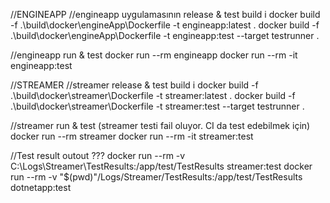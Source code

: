 ﻿//ENGINEAPP
//engineapp uygulamasının release & test build i
docker build -f .\build\docker\engineApp\Dockerfile -t engineapp:latest . 
docker build -f .\build\docker\engineApp\Dockerfile -t engineapp:test --target testrunner  .
 
//engineapp run & test
docker run --rm engineapp
docker run --rm -it engineapp:test


//STREAMER
//streamer release & test build i
docker build -f .\build\docker\streamer\Dockerfile -t streamer:latest .
docker build -f .\build\docker\streamer\Dockerfile -t streamer:test --target testrunner  .

//streamer run & test (streamer testi fail oluyor. CI da test edebilmek için)
docker run --rm streamer
docker run --rm -it streamer:test


//Test result outout ???
docker run --rm -v C:\Logs\Streamer\TestResults:/app/test/TestResults streamer:test
docker run --rm -v "$(pwd)"/Logs/Streamer/TestResults:/app/test/TestResults dotnetapp:test
